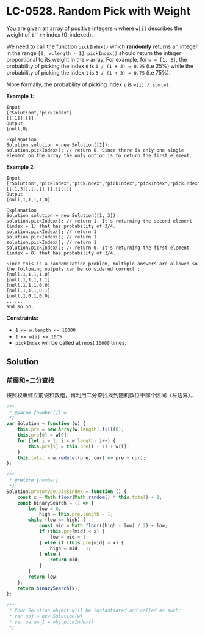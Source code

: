# LC-0528. Random Pick with Weight

You are given an array of positive integers `w` where `w[i]` describes the weight of ` i``th ` index (0-indexed).

We need to call the function `pickIndex()` which **randomly** returns an integer in the range `[0, w.length - 1]`. `pickIndex()` should return the integer proportional to its weight in the `w` array. For example, for `w = [1, 3]`, the probability of picking the index `0` is `1 / (1 + 3) = 0.25` (i.e 25%) while the probability of picking the index `1` is `3 / (1 + 3) = 0.75` (i.e 75%).

More formally, the probability of picking index `i` is `w[i] / sum(w)`.

**Example 1:**

```
Input
["Solution","pickIndex"]
[[[1]],[]]
Output
[null,0]

Explanation
Solution solution = new Solution([1]);
solution.pickIndex(); // return 0. Since there is only one single element on the array the only option is to return the first element.
```

**Example 2:**

```
Input
["Solution","pickIndex","pickIndex","pickIndex","pickIndex","pickIndex"]
[[[1,3]],[],[],[],[],[]]
Output
[null,1,1,1,1,0]

Explanation
Solution solution = new Solution([1, 3]);
solution.pickIndex(); // return 1. It's returning the second element (index = 1) that has probability of 3/4.
solution.pickIndex(); // return 1
solution.pickIndex(); // return 1
solution.pickIndex(); // return 1
solution.pickIndex(); // return 0. It's returning the first element (index = 0) that has probability of 1/4.

Since this is a randomization problem, multiple answers are allowed so the following outputs can be considered correct :
[null,1,1,1,1,0]
[null,1,1,1,1,1]
[null,1,1,1,0,0]
[null,1,1,1,0,1]
[null,1,0,1,0,0]
......
and so on.
```

**Constraints:**

-   `1 <= w.length <= 10000`
-   `1 <= w[i] <= 10^5`
-   `pickIndex` will be called at most `10000` times.

## Solution

### 前缀和+二分查找

按照权重建立前缀和数组，再利用二分查找找到随机数位于哪个区间（左边界）。

```javascript
/**
 * @param {number[]} w
 */
var Solution = function (w) {
    this.pre = new Array(w.length).fill(0);
    this.pre[0] = w[0];
    for (let i = 1; i < w.length; i++) {
        this.pre[i] = this.pre[i - 1] + w[i];
    }
    this.total = w.reduce((pre, cur) => pre + cur);
};

/**
 * @return {number}
 */
Solution.prototype.pickIndex = function () {
    const x = Math.floor(Math.random() * this.total) + 1;
    const binarySearch = () => {
        let low = 0,
            high = this.pre.length - 1;
        while (low <= high) {
            const mid = Math.floor((high - low) / 2) + low;
            if (this.pre[mid] < x) {
                low = mid + 1;
            } else if (this.pre[mid] > x) {
                high = mid - 1;
            } else {
                return mid;
            }
        }
        return low;
    };
    return binarySearch(x);
};

/**
 * Your Solution object will be instantiated and called as such:
 * var obj = new Solution(w)
 * var param_1 = obj.pickIndex()
 */
```
